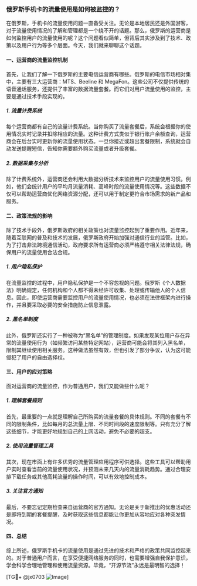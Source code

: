 ### 俄罗斯手机卡的流量使用是如何被监控的？

在俄罗斯，手机卡的流量使用问题一直备受关注。无论是本地居民还是外国游客，对于流量使用情况的了解和管理都是一个绕不开的话题。那么，俄罗斯的运营商是如何监控用户的流量使用的呢？这个问题看似简单，但背后其实涉及到了技术、政策以及用户行为等多个层面。今天，我们就来聊聊这个话题。

#### 一、运营商的流量监控机制

首先，让我们了解一下俄罗斯的主要电信运营商有哪些。俄罗斯的电信市场相对集中，主要有三大运营商：MTS、Beeline 和 MegaFon。这些公司不仅提供传统的语音通话服务，还提供了丰富的数据流量套餐。而它们对用户流量使用的监控，主要是通过技术手段实现的。

##### 1. 流量计费系统

每个运营商都有自己的流量计费系统。当你购买了流量套餐后，系统会根据你的使用情况实时记录并扣除相应的流量。这种计费方式类似于银行账户余额查询，运营商会在后台实时更新你的流量使用状态。一旦你接近或超出套餐限制，系统就会自动发送提醒短信，告知你需要额外购买流量或者升级套餐。

##### 2. 数据采集与分析

除了计费系统外，运营商还会利用大数据分析技术来监控用户的流量使用习惯。例如，他们会统计用户的平均月流量消耗、高峰时段的流量使用情况等。这些数据不仅可以帮助运营商优化网络资源分配，还可以用于制定更符合市场需求的新产品和服务。

#### 二、政策法规的影响

除了技术手段外，俄罗斯政府的相关政策也对流量监控起到了重要作用。近年来，随着互联网的普及和技术的发展，俄罗斯政府开始加强对通信行业的监管。比如，为了打击非法跨境通信活动，政府要求所有运营商必须严格遵守相关法律法规，确保用户的流量使用合法合规。

##### 1. 用户隐私保护

在流量监控的过程中，用户隐私保护是一个不容忽视的问题。俄罗斯《个人数据法》明确规定，任何机构和个人都不得未经许可收集、处理或传输他人的个人信息。因此，即使运营商需要监控用户的流量使用情况，也必须在法律框架内进行操作，并且要采取必要的安全措施防止信息泄露。

##### 2. 黑名单制度

此外，俄罗斯还实行了一种被称为“黑名单”的管理制度。如果发现某位用户存在异常的流量使用行为（如频繁访问某些特定网站），运营商可能会将其列入黑名单，限制其继续使用相关服务。这种做法虽然有效，但也引发了部分争议，认为这可能侵犯了用户的自由选择权。

#### 三、用户的应对策略

面对运营商的流量监控，作为普通用户，我们又能做些什么呢？

##### 1. 理解套餐规则

首先，最重要的一点就是理解自己所购买的流量套餐的具体规则。不同的套餐有不同的限制条件，比如每月的总流量上限、不同时间段的速度限制等。只有充分了解这些细节，才能更好地规划自己的上网活动，避免不必要的超支。

##### 2. 使用流量管理工具

其次，现在市面上有许多优秀的流量管理应用程序可供选择。这些工具可以帮助用户实时查看当前的流量使用状况，并预测未来几天内的流量消耗趋势。通过合理安排下载任务或其他高耗流量的操作时间，可以有效地控制成本。

##### 3. 关注官方通知

最后，不要忘记定期检查来自运营商的官方通知。无论是关于新推出的优惠活动还是即将到期的套餐提醒，及时获取这些信息都能让你更加从容地应对各种突发情况。

#### 四、总结

综上所述，俄罗斯手机卡的流量使用是通过先进的技术和严格的政策共同监控起来的。对于普通用户而言，在享受便捷网络服务的同时，也需要增强自我保护意识，学会科学合理地管理和使用流量资源。毕竟，“开源节流”永远是最明智的选择！

[TG💪+ @jx0703 ![Image](https://github.com/user-attachments/assets/dbca1d08-cadb-493c-b0ec-ad6f7a83f270)]